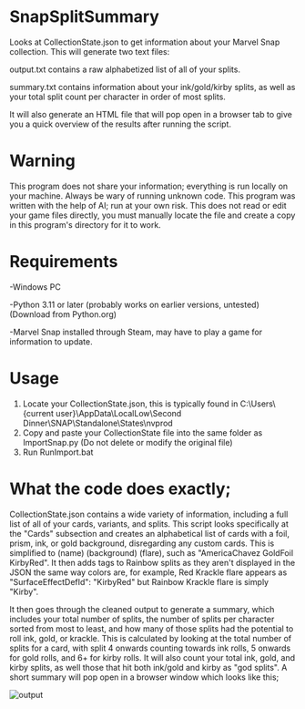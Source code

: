 # SnapSplitSummary
Looks at CollectionState.json to get information about your Marvel Snap collection. This will generate two text files:

output.txt contains a raw alphabetized list of all of your splits.

summary.txt contains information about your ink/gold/kirby splits, as well as your total split count per character in order of most splits.

It will also generate an HTML file that will pop open in a browser tab to give you a quick overview of the results after running the script.
# Warning
This program does not share your information; everything is run locally on your machine. Always be wary of running unknown code. This program was written with the help of AI; run at your own risk. This does not read or edit your game files directly, you must manually locate the file and create a copy in this program's directory for it to work.  
# Requirements
-Windows PC 

-Python 3.11 or later (probably works on earlier versions, untested) (Download from Python.org)

-Marvel Snap installed through Steam, may have to play a game for information to update. 
# Usage
1. Locate your CollectionState.json, this is typically found in C:\Users\\{current user}\AppData\LocalLow\Second Dinner\SNAP\Standalone\States\nvprod
2. Copy and paste your CollectionState file into the same folder as ImportSnap.py (Do not delete or modify the original file)
3. Run RunImport.bat
# What the code does exactly;
CollectionState.json contains a wide variety of information, including a full list of all of your cards, variants, and splits. This script looks specifically at the "Cards" subsection and creates an alphabetical list of cards with a foil, prism, ink, or gold background, disregarding any custom cards. This is simplified to (name) (background) (flare), such as "AmericaChavez GoldFoil KirbyRed". It then adds tags to Rainbow splits as they aren't displayed in the JSON the same way colors are, for example, Red Krackle flare appears as "SurfaceEffectDefId": "KirbyRed" but Rainbow Krackle flare is simply "Kirby". 

It then goes through the cleaned output to generate a summary, which includes your total number of splits, the number of splits per character sorted from most to least, and how many of those splits had the potential to roll ink, gold, or krackle. This is calculated by looking at the total number of splits for a card, with split 4 onwards counting towards ink rolls, 5 onwards for gold rolls, and 6+ for kirby rolls. It will also count your total ink, gold, and kirby splits, as well those that hit both ink/gold and kirby as "god splits". A short summary will pop open in a browser window which looks like this;

![output](https://github.com/Jjerot/SnapSplitSummary/assets/172853898/bb7faecc-86f9-4bca-8a74-cf80798953a6)
